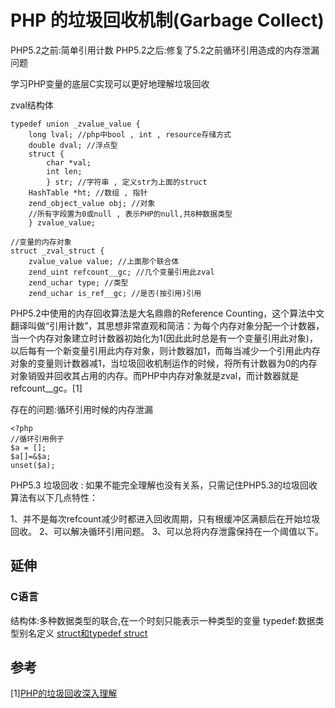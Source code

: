 # PHP 的垃圾回收机制(Garbage Collect)

PHP5.2之前:简单引用计数
PHP5.2之后:修复了5.2之前循环引用造成的内存泄漏问题

学习PHP变量的底层C实现可以更好地理解垃圾回收

zval结构体

```
typedef union _zvalue_value {
    long lval; //php中bool , int , resource存储方式
    double dval; //浮点型
    struct {
        char *val;
        int len;
        } str; //字符串 , 定义str为上面的struct
    HashTable *ht; //数组 , 指针
    zend_object_value obj; //对象
    //所有字段置为0或null , 表示PHP的null,共8种数据类型
    } zvalue_value;
    
//变量的内存对象
struct _zval_struct {
    zvalue_value value; //上面那个联合体
    zend_uint refcount__gc; //几个变量引用此zval
    zend_uchar type; //类型
    zend_uchar is_ref__gc; //是否(按引用)引用
```


 PHP5.2中使用的内存回收算法是大名鼎鼎的Reference Counting，这个算法中文翻译叫做“引用计数”，其思想非常直观和简洁：为每个内存对象分配一个计数器，当一个内存对象建立时计数器初始化为1(因此此时总是有一个变量引用此对象)，以后每有一个新变量引用此内存对象，则计数器加1，而每当减少一个引用此内存对象的变量则计数器减1，当垃圾回收机制运作的时候，将所有计数器为0的内存对象销毁并回收其占用的内存。而PHP中内存对象就是zval，而计数器就是refcount__gc。[1]
  


存在的问题:循环引用时候的内存泄漏

```
<?php
//循环引用例子
$a = [];
$a[]=&$a;
unset($a);
```

PHP5.3 垃圾回收 :
如果不能完全理解也没有关系，只需记住PHP5.3的垃圾回收算法有以下几点特性：

1、并不是每次refcount减少时都进入回收周期，只有根缓冲区满额后在开始垃圾回收。
2、可以解决循环引用问题。
3、可以总将内存泄露保持在一个阈值以下。

## 延伸
### C语言
结构体:多种数据类型的联合,在一个时刻只能表示一种类型的变量
typedef:数据类型别名定义 [struct和typedef struct](https://www.cnblogs.com/qyaizs/articles/2039101.html)


## 参考
[1][PHP的垃圾回收深入理解](https://www.cnblogs.com/lovehappying/p/3679356.html)



 


